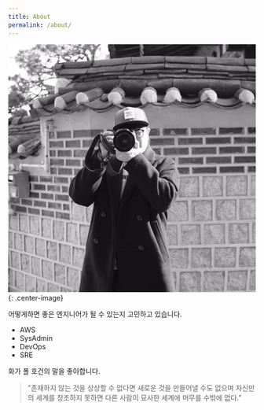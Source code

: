 ```yaml
---
title: About
permalink: /about/
---
```


![프로필 이미지](/images/profile/profile.jpg){: .center-image}

어떻게하면 좋은 엔지니어가 될 수 있는지 고민하고 있습니다.

* AWS
* SysAdmin
* DevOps
* SRE

화가 폴 호건의 말을 좋아합니다.
> "존재하지 않는 것을 상상할 수 없다면 새로운 것을 만들어낼 수도 없으며 자신만의 세계를 창조하지 못하면 다른 사람이 묘사한 세계에 머무를 수밖에 없다."